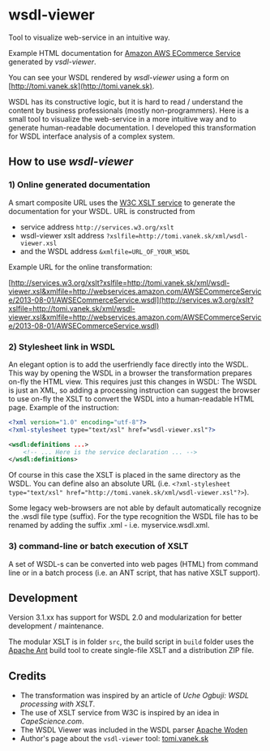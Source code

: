 # wsdl-viewer

Tool to visualize web-service in an intuitive way.

Example HTML documentation for [Amazon AWS ECommerce Service](http://services.w3.org/xslt?xslfile=http://tomi.vanek.sk/xml/wsdl-viewer.xsl&xmlfile=http://webservices.amazon.com/AWSECommerceService/2013-08-01/AWSECommerceService.wsdl) generated by _vsdl-viewer_.

You can see your WSDL rendered by _wsdl-viewer_ using a form on [http://tomi.vanek.sk](http://tomi.vanek.sk).

WSDL has its constructive logic, but it is hard to read / understand the content by business professionals (mostly non-programmers). Here is a small tool to visualize the web-service in a more intuitive way and to generate human-readable documentation. I developed this transformation for WSDL interface analysis of a complex system.

## How to use _wsdl-viewer_

### 1) Online generated documentation

A smart composite URL uses the [W3C XSLT service](https://www.w3.org/2001/05/xslt) to generate the documentation for your WSDL. URL is constructed from

* service address `http://services.w3.org/xslt`
* wsdl-viewer xslt address `?xslfile=http://tomi.vanek.sk/xml/wsdl-viewer.xsl`
* and the WSDL address `&xmlfile=URL_OF_YOUR_WSDL`

Example URL for the online transformation:

[http://services.w3.org/xslt?xslfile=http://tomi.vanek.sk/xml/wsdl-viewer.xsl&xmlfile=http://webservices.amazon.com/AWSECommerceService/2013-08-01/AWSECommerceService.wsdl](http://services.w3.org/xslt?xslfile=http://tomi.vanek.sk/xml/wsdl-viewer.xsl&xmlfile=http://webservices.amazon.com/AWSECommerceService/2013-08-01/AWSECommerceService.wsdl)

### 2) Stylesheet link in WSDL

An elegant option is to add the userfriendly face directly into the WSDL. This way by opening the WSDL in a browser the transformation prepares on-fly the HTML view. This requires just this changes in WSDL: The WSDL is just an XML, so adding a processing instruction can suggest the browser to use on-fly the XSLT to convert the WSDL into a human-readable HTML page. Example of the instruction:

``` xml
<?xml version="1.0" encoding="utf-8"?>
<?xml-stylesheet type="text/xsl" href="wsdl-viewer.xsl"?>

<wsdl:definitions ...>
    <!-- ... Here is the service declaration ... -->
</wsdl:definitions>
```

Of course in this case the XSLT is placed in the same directory as the WSDL. You can define also an absolute URL (i.e. `<?xml-stylesheet type="text/xsl" href="http://tomi.vanek.sk/xml/wsdl-viewer.xsl"?>`).

Some legacy web-browsers are not able by default automatically recognize the .wsdl file type (suffix). For the type recognition the WSDL file has to be renamed by adding the suffix .xml - i.e. myservice.wsdl.xml.

### 3) command-line or batch execution of XSLT

A set of WSDL-s can be converted into web pages (HTML) from command line or in a batch process (i.e. an ANT script, that has native XSLT support).

## Development

Version 3.1.xx has support for WSDL 2.0 and modularization for better development / maintenance.

The modular XSLT is in folder `src`, the build script in `build` folder uses the [Apache Ant](https://ant.apache.org/) build tool to create single-file XSLT and a distribution ZIP file.

## Credits

* The transformation was inspired by an article of _Uche Ogbuji: WSDL processing with XSLT_.
* The use of XSLT service from W3C is inspired by an idea in _CapeScience.com_.
* The WSDL Viewer was included in the WSDL parser [Apache Woden](https://ws.apache.org/woden/)
* Author's page about the `vsdl-viewer` tool: [tomi.vanek.sk](http://tomi.vanek.sk/)
